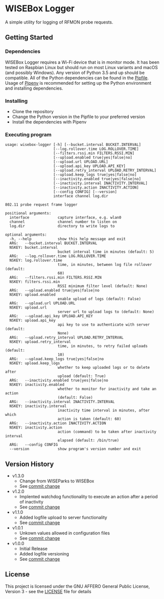 # WISEBox Logger

A simple utility for logging of RFMON probe requests.

## Getting Started

### Dependencies

WISEBox Logger requires a Wi-Fi device that is in monitor mode. It has been
tested on Raspbian Linux but should run on most Linux variants and macOS (and
possibly Windows). Any version of Python 3.5 and up should be compatible. All
of the Python dependencies can be found in the [Pipfile](Pipfile). Usage of
[Pipenv](https://pypi.org/project/pipenv/) is recommended for setting up the
Python environment and installing dependencies.

### Installing

* Clone the repository
* Change the Python version in the Pipfile to your preferred version
* Install the dependencies with Pipenv

### Executing program

```
usage: wisebox-logger [-h] [--bucket.interval BUCKET.INTERVAL]
                      [--log.rollover.time LOG.ROLLOVER.TIME]
                      [--filters.rssi.min FILTERS.RSSI.MIN]
                      [--upload.enabled true|yes|false|no]
                      [--upload.url UPLOAD.URL]
                      [--upload.api_key UPLOAD.API_KEY]
                      [--upload.retry_interval UPLOAD.RETRY_INTERVAL]
                      [--upload.keep_logs true|yes|false|no]
                      [--inactivity.enabled true|yes|false|no]
                      [--inactivity.interval INACTIVITY.INTERVAL]
                      [--inactivity.action INACTIVITY.ACTION]
                      [--config CONFIG] [--version]
                      interface channel log.dir

802.11 probe request frame logger

positional arguments:
  interface             capture interface, e.g. wlan0
  channel               channel number to listen on
  log.dir               directory to write logs to

optional arguments:
  -h, --help            show this help message and exit
  ARG:   --bucket.interval BUCKET.INTERVAL
  NSKEY: bucket.interval
                        bucket interval time in minutes (default: 5)
  ARG:   --log.rollover.time LOG.ROLLOVER.TIME
  NSKEY: log.rollover.time
                        time, in minutes, between log file rollover (default:
                        60)
  ARG:   --filters.rssi.min FILTERS.RSSI.MIN
  NSKEY: filters.rssi.min
                        RSSI minimum filter level (default: None)
  ARG:   --upload.enabled true|yes|false|no
  NSKEY: upload.enabled
                        enable upload of logs (default: False)
  ARG:   --upload.url UPLOAD.URL
  NSKEY: upload.url
                        server url to upload logs to (default: None)
  ARG:   --upload.api_key UPLOAD.API_KEY
  NSKEY: upload.api_key
                        api key to use to authenticate with server (default:
                        None)
  ARG:   --upload.retry_interval UPLOAD.RETRY_INTERVAL
  NSKEY: upload.retry_interval
                        time, in minutes, to retry failed uploads (default:
                        10)
  ARG:   --upload.keep_logs true|yes|false|no
  NSKEY: upload.keep_logs
                        whether to keep uploaded logs or to delete after
                        upload (default: True)
  ARG:   --inactivity.enabled true|yes|false|no
  NSKEY: inactivity.enabled
                        whether to monitor for inactivity and take an action
                        (default: False)
  ARG:   --inactivity.interval INACTIVITY.INTERVAL
  NSKEY: inactivity.interval
                        inactivity time interval in minutes, after which
                        action is taken (default: 60)
  ARG:   --inactivity.action INACTIVITY.ACTION
  NSKEY: inactivity.action
                        action (command) to be taken after inactivity interval
                        elapsed (default: /bin/true)
  ARG:   --config CONFIG
  --version             show program's version number and exit
```

## Version History

* v1.3.0
  * Change from WISEParks to WISEBox
  * See [commit change](#2529daf29989fb3d160bf11c432b609b656e50ee)
* v1.2.0
  * Implented watchdog functionality to execute an action after a period
    of inactivity
  * See [commit change](d387093)
* v1.1.0
  * Added logfile upload to server functionality
  * See [commit change](a01dcbf)
* v1.0.1
  * Unkown values allowed in configuration files
  * See [commit change](aee3175)
* v1.0.0
  * Initial Release
  * Added logfile versioning
  * See [commit change](843c958)

## License

This project is licensed under the GNU AFFERO General Public License, Version 3
\- see the [LICENSE](LICENSE) file for details
